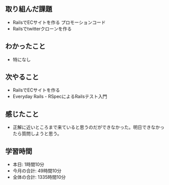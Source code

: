 ## 取り組んだ課題
- RailsでECサイトを作る プロモーションコード
- Railsでtwitterクローンを作る
## わかったこと
- 特になし
## 次やること
- RailsでECサイトを作る
- Everyday Rails - RSpecによるRailsテスト入門
## 感じたこと
- 正解に近いところまで来ていると思うのだができなかった。明日できなかったら質問しようと思う。
## 学習時間
- 本日: 1時間10分
- 今月の合計: 49時間10分
- 全体の合計: 1335時間10分
